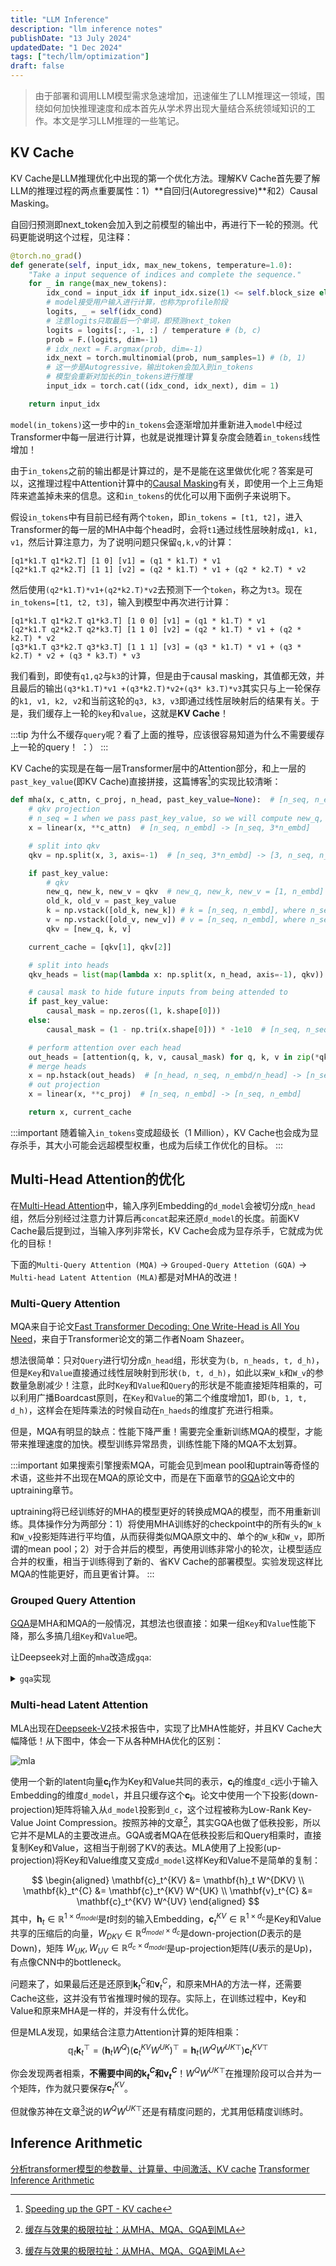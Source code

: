 ```yaml
---
title: "LLM Inference"
description: "llm inference notes"
publishDate: "13 July 2024"
updatedDate: "1 Dec 2024"
tags: ["tech/llm/optimization"]
draft: false
---
```


> 由于部署和调用LLM模型需求急速增加，迅速催生了LLM推理这一领域，围绕如何加快推理速度和成本首先从学术界出现大量结合系统领域知识的工作。本文是学习LLM推理的一些笔记。

## KV Cache
KV Cache是LLM推理优化中出现的第一个优化方法。理解KV Cache首先要了解LLM的推理过程的两点重要属性：1）**自回归(Autoregressive)**和2）Causal Masking。

自回归预测即next_token会加入到之前模型的输出中，再进行下一轮的预测。代码更能说明这个过程，见注释：
```python
@torch.no_grad()
def generate(self, input_idx, max_new_tokens, temperature=1.0):
    "Take a input sequence of indices and complete the sequence."
    for _ in range(max_new_tokens):
        idx_cond = input_idx if input_idx.size(1) <= self.block_size else input_idx[:, :self.block_size]
        # model接受用户输入进行计算，也称为profile阶段
        logits, _ = self(idx_cond) 
        # 注意logits只取最后一个单词，即预测next_token
        logits = logits[:, -1, :] / temperature # (b, c)
        prob = F.(logits, dim=-1)
        # idx_next = F.argmax(prob, dim=-1)
        idx_next = torch.multinomial(prob, num_samples=1) # (b, 1)
        # 这一步是Autogressive，输出token会加入到in_tokens
        # 模型会重新对加长的in_tokens进行推理
        input_idx = torch.cat((idx_cond, idx_next), dim = 1)

    return input_idx
```

`model(in_tokens)`这一步中的`in_tokens`会逐渐增加并重新进入`model`中经过Transformer中每一层进行计算，也就是说推理计算复杂度会随着`in_tokens`线性增加！

由于`in_tokens`之前的输出都是计算过的，是不是能在这里做优化呢？答案是可以，这推理过程中Attention计算中的[Causal Masking](https://www.s7ev3n.space/posts/transformer/#decoder)有关，即使用一个上三角矩阵来遮盖掉未来的信息。这和`in_tokens`的优化可以用下面例子来说明下。

假设`in_tokens`中有目前已经有两个`token`，即`in_tokens = [t1, t2]`，进入Transformer的每一层的MHA中每个head时，会将`t1`通过线性层映射成`q1, k1, v1`，然后计算注意力，为了说明问题只保留`q,k,v`的计算：
```
[q1*k1.T q1*k2.T] [1 0] [v1] = (q1 * k1.T) * v1
[q2*k1.T q2*k2.T] [1 1] [v2] = (q2 * k1.T) * v1 + (q2 * k2.T) * v2
```
然后使用`(q2*k1.T)*v1+(q2*k2.T)*v2`去预测下一个`token`，称之为`t3`。现在`in_tokens=[t1, t2, t3]`，输入到模型中再次进行计算：
```
[q1*k1.T q1*k2.T q1*k3.T] [1 0 0] [v1] = (q1 * k1.T) * v1
[q2*k1.T q2*k2.T q2*k3.T] [1 1 0] [v2] = (q2 * k1.T) * v1 + (q2 * k2.T) * v2
[q3*k1.T q3*k2.T q3*k3.T] [1 1 1] [v3] = (q3 * k1.T) * v1 + (q3 * k2.T) * v2 + (q3 * k3.T) * v3
```
我们看到，即使有`q1,q2`与`k3`的计算，但是由于causal masking，其值都无效，并且最后的输出`(q3*k1.T)*v1 +(q3*k2.T)*v2+(q3* k3.T)*v3`其实只与上一轮保存的`k1, v1, k2, v2`和当前这轮的`q3, k3, v3`即通过线性层映射后的结果有关。于是，我们缓存上一轮的`key`和`value`，这就是**KV Cache**！

:::tip
为什么不缓存`query`呢？看了上面的推导，应该很容易知道为什么不需要缓存上一轮的query！ ：）
:::

KV Cache的实现是在每一层Transformer层中的Attention部分，和上一层的`past_key_value`(即KV Cache)直接拼接，这篇博客[^1]的实现比较清晰：
```python
def mha(x, c_attn, c_proj, n_head, past_key_value=None):  # [n_seq, n_embd] -> [n_seq, n_embd]
    # qkv projection
    # n_seq = 1 when we pass past_key_value, so we will compute new_q, new_k and new_v
    x = linear(x, **c_attn)  # [n_seq, n_embd] -> [n_seq, 3*n_embd]

    # split into qkv
    qkv = np.split(x, 3, axis=-1)  # [n_seq, 3*n_embd] -> [3, n_seq, n_embd]

    if past_key_value:
        # qkv
        new_q, new_k, new_v = qkv  # new_q, new_k, new_v = [1, n_embd]
        old_k, old_v = past_key_value
        k = np.vstack([old_k, new_k]) # k = [n_seq, n_embd], where n_seq = prev_n_seq + 1
        v = np.vstack([old_v, new_v]) # v = [n_seq, n_embd], where n_seq = prev_n_seq + 1
        qkv = [new_q, k, v]

    current_cache = [qkv[1], qkv[2]]

    # split into heads
    qkv_heads = list(map(lambda x: np.split(x, n_head, axis=-1), qkv))  # [3, n_seq, n_embd] -> [n_head, 3, n_seq, n_embd/n_head]

    # causal mask to hide future inputs from being attended to
    if past_key_value:
        causal_mask = np.zeros((1, k.shape[0]))
    else:
        causal_mask = (1 - np.tri(x.shape[0])) * -1e10  # [n_seq, n_seq]

    # perform attention over each head
    out_heads = [attention(q, k, v, causal_mask) for q, k, v in zip(*qkv_heads)]  # [n_head, 3, n_seq, n_embd/n_head] -> [n_head, n_seq, n_embd/n_head]
    # merge heads
    x = np.hstack(out_heads)  # [n_head, n_seq, n_embd/n_head] -> [n_seq, n_embd]
    # out projection
    x = linear(x, **c_proj)  # [n_seq, n_embd] -> [n_seq, n_embd]

    return x, current_cache

```
[^1]: [Speeding up the GPT - KV cache](https://dipkumar.dev/becoming-the-unbeatable/posts/gpt-past_key_value/)

:::important
随着输入`in_tokens`变成超级长（1 Million），KV Cache也会成为显存杀手，其大小可能会远超模型权重，也成为后续工作优化的目标。
:::

## Multi-Head Attention的优化
在[Multi-Head Attention](https://www.s7ev3n.space/posts/transformer/#multi-head-attention)中，输入序列Embedding的`d_model`会被切分成`n_head`组，然后分别经过注意力计算后再`concat`起来还原`d_model`的长度。前面KV Cache最后提到过，当输入序列非常长，KV Cache会成为显存杀手，它就成为优化的目标！

下面的`Multi-Query Attention (MQA)` -> `Grouped-Query Attetion (GQA)` -> `Multi-head Latent Attention (MLA)`都是对MHA的改进！

### Multi-Query Attention
MQA来自于论文[Fast Transformer Decoding: One Write-Head is All
You Need](https://arxiv.org/pdf/1911.02150)，来自于Transformer论文的第二作者Noam Shazeer。

想法很简单：只对`Query`进行切分成`n_head`组，形状变为`(b, n_heads, t, d_h)`，但是`Key`和`Value`直接通过线性层映射到形状`(b, t, d_h)`，如此以来`W_k`和`W_v`的参数量急剧减少！注意，此时`Key`和`Value`和`Query`的形状是不能直接矩阵相乘的，可以利用广播Boardcast原则，在`Key`和`Value`的第二个维度增加1，即`(b, 1, t, d_h)`，这样会在矩阵乘法的时候自动在`n_haeds`的维度扩充进行相乘。

但是，MQA有明显的缺点：性能下降严重！需要完全重新训练MQA的模型，才能带来推理速度的加快。模型训练异常昂贵，训练性能下降的MQA不太划算。

:::important
如果搜索引擎搜索MQA，可能会见到mean pool和uptrain等奇怪的术语，这些并不出现在MQA的原论文中，而是在下面章节的[GQA](https://arxiv.org/pdf/2305.13245)论文中的uptraining章节。

uptraining将已经训练好的MHA的模型更好的转换成MQA的模型，而不用重新训练。具体操作分为两部分：1）将使用MHA训练好的checkpoint中的所有头的`W_k`和`W_v`投影矩阵进行平均值，从而获得类似MQA原文中的、单个的`W_k`和`W_v`，即所谓的mean pool；2）对于合并后的模型，再使用训练非常小的轮次，让模型适应合并的权重，相当于训练得到了新的、省KV Cache的部署模型。实验发现这样比MQA的性能更好，而且更省计算。
:::

### Grouped Query Attention
[GQA](https://arxiv.org/pdf/2305.13245)是MHA和MQA的一般情况，其想法也很直接：如果一组`Key`和`Value`性能下降，那么多搞几组`Key`和`Value`吧。

让Deepseek对上面的`mha`改造成`gqa`:

<details>
<summary><code>gqa</code>实现</summary>

```python
def gqa(x, c_attn, c_proj, n_head, n_group, past_key_value=None):  # [n_seq, n_embd] -> [n_seq, n_embd]
    assert n_head % n_group == 0, "n_head must be divisible by n_group"
    
    # 计算每个头的维度
    n_embd_input = x.shape[-1]
    d = n_embd_input // n_head  # 每个头的维度
    
    # QKV投影
    x = linear(x, **c_attn)  # [n_seq, n_embd_input] -> [n_seq, (n_head + 2*n_group)*d]
    
    # 分割Q、K、V
    q_size = n_head * d
    k_size = n_group * d
    v_size = n_group * d
    
    q = x[:, :q_size]
    k = x[:, q_size : q_size + k_size]
    v = x[:, q_size + k_size : q_size + k_size + v_size]
    
    # 合并历史KV缓存
    if past_key_value:
        old_k, old_v = past_key_value
        k = np.vstack([old_k, k])
        v = np.vstack([old_v, v])
    current_cache = [k, v]
    
    # 分割成头
    q_heads = np.split(q, n_head, axis=-1)  # [n_head, n_seq, d]
    k_heads = np.split(k, n_group, axis=-1)  # [n_group, n_seq, d]
    v_heads = np.split(v, n_group, axis=-1)
    
    # 因果掩码
    if past_key_value:
        causal_mask = np.zeros((q.shape[0], k.shape[0]))  # 允许关注所有历史位置
    else:
        causal_mask = (1 - np.tri(q.shape[0], k.shape[0])) * -1e10  # 下三角掩码
    
    # 计算每个查询头对应的组
    group_size = n_head // n_group
    out_heads = []
    for i in range(n_head):
        g = i // group_size  # 确定当前头所属的组
        q_i = q_heads[i]
        k_g = k_heads[g]
        v_g = v_heads[g]
        out_head = attention(q_i, k_g, v_g, causal_mask)
        out_heads.append(out_head)
    
    # 合并多头输出
    x = np.hstack(out_heads)
    
    # 输出投影
    x = linear(x, **c_proj)
    
    return x, current_cache
```
</details>

### Multi-head Latent Attention
MLA出现在[Deepseek-V2](https://arxiv.org/abs/2405.04434)技术报告中，实现了比MHA性能好，并且KV Cache大幅降低！从下图中，体会一下从各种MHA优化的区别：

![mla](./figs/mla.png)

使用一个新的latent向量$\mathbf{c_i}$作为Key和Value共同的表示，$\mathbf{c_i}$的维度`d_c`远小于输入Embedding的维度`d_model`，并且只缓存这个$\mathbf{c_i}$。论文中使用一个下投影(down-projection)矩阵将输入从`d_model`投影到`d_c`，这个过程被称为Low-Rank Key-Value Joint Compression。按照苏神的文章[^2]，其实GQA也做了低秩投影，所以它并不是MLA的主要改进点。GQA或者MQA在低秩投影后和Query相乘时，直接复制Key和Value，这相当于削弱了KV的表达。MLA使用了上投影(up-projection)将Key和Value维度又变成`d_model`这样Key和Value不是简单的复制：

$$
\begin{aligned}
    \mathbf{c}_t^{KV} &= \mathbf{h}_t W^{DKV} \\
    \mathbf{k}_t^{C} &= \mathbf{c}_t^{KV} W^{UK} \\
    \mathbf{v}_t^{C} &= \mathbf{c}_t^{KV} W^{UV}
\end{aligned}
$$
其中，$\mathbf{h}_t\in \mathbb{R}^{1 \times d_{model}}$是$t$时刻的输入Embedding，$\mathbf{c}_t^{KV} \in \mathbb{R}^{1 \times d_c}$是Key和Value共享的压缩后的向量，$W_{DKV} \in \mathbb{R}^{d_{model} \times d_c}$是down-projection($D$表示的是Down)，矩阵
$W_{UK},W_{UV} \in \mathbb{R}^{d_{c} \times d_{model}}$是up-projection矩阵($U$表示的是Up)，有点像CNN中的bottleneck。

问题来了，如果最后还是还原到$\mathbf{k}_t^{C}$和$\mathbf{v}_t^{C}$，和原来MHA的方法一样，还需要Cache这些，这并没有节省推理时候的现存。实际上，在训练过程中，Key和Value和原来MHA是一样的，并没有什么优化。

但是MLA发现，如果结合注意力Attention计算的矩阵相乘：
$$
\mathbb{q}_t \mathbf{k}_t^{\top} = 
(\mathbf{h}_t W^Q)(\mathbf{c}_t^{KV}W^{UK})^{\top} =
\mathbf{h}_t (W^Q {W^{UK}}^{\top}){\mathbf{c}_t^{KV}}^{\top}
$$

你会发现两者相乘，**不需要中间的$\mathbf{k}_t^{C}$和$\mathbf{v}_t^{C}$**！$W^Q {W^{UK}}^{\top}$在推理阶段可以合并为一个矩阵，作为就只要保存$\mathbf{c}_t^{KV}$。


但就像苏神在文章[^2]说的$W^Q {W^{UK}}^{\top}$还是有精度问题的，尤其用低精度训练时。



[^2]: [缓存与效果的极限拉扯：从MHA、MQA、GQA到MLA](https://spaces.ac.cn/archives/10091)

## Inference Arithmetic
[分析transformer模型的参数量、计算量、中间激活、KV cache](https://zhuanlan.zhihu.com/p/624740065)
[Transformer Inference Arithmetic](https://kipp.ly/transformer-inference-arithmetic/)